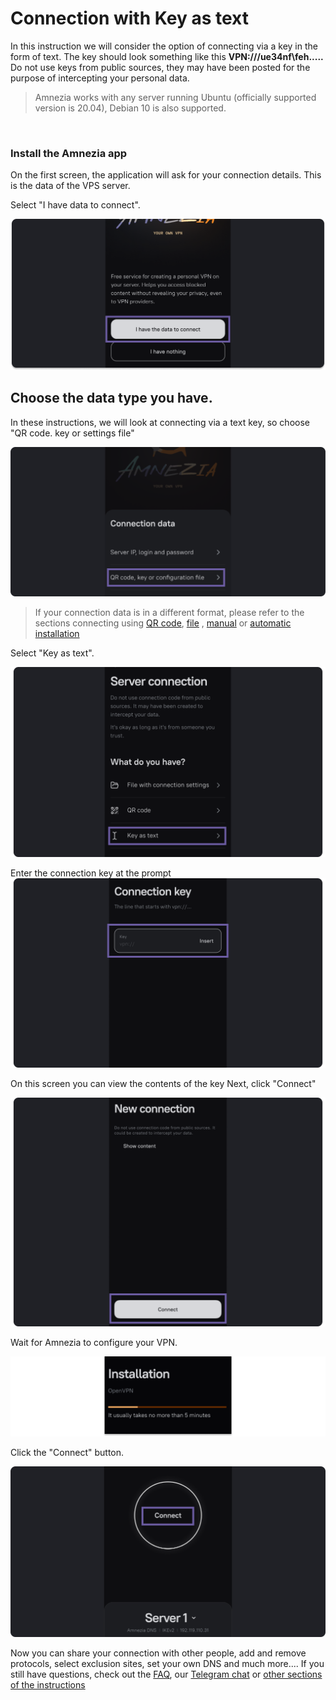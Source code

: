 # Connection with Key as text


In this instruction we will consider the option of connecting via a key in the form of text.
The key should look something like this **VPN:///ue34nf\feh.....**  
Do not use keys from public sources, they may have been posted for the purpose of intercepting your personal data.

>  Amnezia works with any server running Ubuntu (officially supported version is 20.04), Debian 10 is also supported.


&nbsp;

### Install the Amnezia app

On the first screen, the application will ask for your connection details.  This is the data of the VPS server.

Select "I have data to connect".


![instruction 1](https://raw.githubusercontent.com/amnezia-vpn/amnezia.org-content/master/docs/en/instructions/03_text-key-connection/img/tkc_en_1.png)


## Choose the data type you have. 

In these instructions, we will look at connecting via a text key, so choose "QR code. key or settings file"


![instruction 1](https://raw.githubusercontent.com/amnezia-vpn/amnezia.org-content/master/docs/en/instructions/03_text-key-connection/img/tkc_en_2.png)

>If your connection data is in a different format, please refer to the sections connecting using  [QR code], [file] , [manual] or [automatic installation]

Select "Key as text".

![instruction 1](https://raw.githubusercontent.com/amnezia-vpn/amnezia.org-content/master/docs/en/instructions/03_text-key-connection/img/tkc_en_3.png)


Enter the connection key at the prompt 
![instruction 1](https://raw.githubusercontent.com/amnezia-vpn/amnezia.org-content/master/docs/en/instructions/03_text-key-connection/img/tkc_en_4.png)

On this screen you can view the contents of the key Next, click "Connect"

![instruction 1](https://raw.githubusercontent.com/amnezia-vpn/amnezia.org-content/master/docs/en/instructions/03_text-key-connection/img/tkc_en_5.png)

Wait for Amnezia to configure your VPN.

![instruction 1](https://raw.githubusercontent.com/amnezia-vpn/amnezia.org-content/master/docs/en/instructions/03_text-key-connection/img/tkc_en_6.png)


Click the "Connect" button.

![instruction 1](https://raw.githubusercontent.com/amnezia-vpn/amnezia.org-content/master/docs/en/instructions/03_text-key-connection/img/tkc_en_7.png)


Now you can share your connection with other people, add and remove protocols, select exclusion sites, set your own DNS and much more.... 
If you still have questions, check out the [FAQ], our  [Telegram chat] or [other sections of the instructions]


[amnezia-site-ext-link]: https://amnezia-web-nx1r.vercel.app
[about-int-link]: /about
[QR code]: ../instructions/05_qr-code_connection
[file]: ../instructions/04_file-connection
[manual]: ../instructions/02_manual-install
[automatic installation]: ../instructions/01_auto-install
[FAQ]: ../faq
[Telegram chat]: https://t.me/amnezia_vpn_en
[other sections of the instructions]: ../instructions



